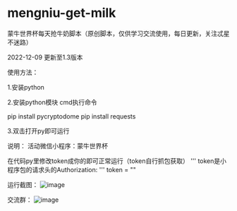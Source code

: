 # mengniu-get-milk
蒙牛世界杯每天抢牛奶脚本（原创脚本，仅供学习交流使用，每日更新，关注忒星不迷路）

2022-12-09 更新至1.3版本

使用方法：

1.安装python

2.安装python模块 cmd执行命令

pip install pycryptodome
pip install requests

3.双击打开py即可运行

说明：
活动微信小程序：蒙牛世界杯

在代码py里修改token成你的即可正常运行（token自行抓包获取）
'''
    token是小程序包的请求头的Authorization: 
    '''
    token = ""

运行截图：
![image](https://user-images.githubusercontent.com/49848349/206611043-edf5854f-488c-43ff-821a-a74d1d266774.png)

交流群：
![image](https://user-images.githubusercontent.com/49848349/206616062-426f6747-58da-43da-82a3-e676fbf6f436.png)
